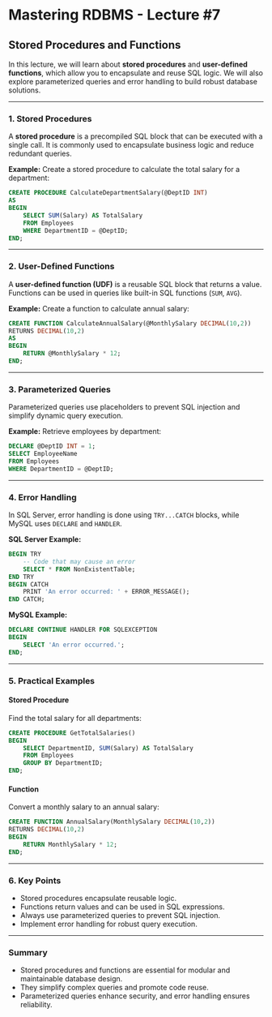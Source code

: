 # Mastering RDBMS - Lecture #7

## Stored Procedures and Functions

In this lecture, we will learn about **stored procedures** and **user-defined functions**, which allow you to encapsulate and reuse SQL logic. We will also explore parameterized queries and error handling to build robust database solutions.

---

### **1. Stored Procedures**

A **stored procedure** is a precompiled SQL block that can be executed with a single call. It is commonly used to encapsulate business logic and reduce redundant queries.

**Example:**
Create a stored procedure to calculate the total salary for a department:
```sql
CREATE PROCEDURE CalculateDepartmentSalary(@DeptID INT)
AS
BEGIN
    SELECT SUM(Salary) AS TotalSalary 
    FROM Employees 
    WHERE DepartmentID = @DeptID;
END;
```

---

### **2. User-Defined Functions**

A **user-defined function (UDF)** is a reusable SQL block that returns a value. Functions can be used in queries like built-in SQL functions (`SUM`, `AVG`).

**Example:**
Create a function to calculate annual salary:
```sql
CREATE FUNCTION CalculateAnnualSalary(@MonthlySalary DECIMAL(10,2))
RETURNS DECIMAL(10,2)
AS
BEGIN
    RETURN @MonthlySalary * 12;
END;
```

---

### **3. Parameterized Queries**

Parameterized queries use placeholders to prevent SQL injection and simplify dynamic query execution.

**Example:**
Retrieve employees by department:
```sql
DECLARE @DeptID INT = 1;
SELECT EmployeeName 
FROM Employees 
WHERE DepartmentID = @DeptID;
```

---

### **4. Error Handling**

In SQL Server, error handling is done using `TRY...CATCH` blocks, while MySQL uses `DECLARE` and `HANDLER`.

**SQL Server Example:**
```sql
BEGIN TRY
    -- Code that may cause an error
    SELECT * FROM NonExistentTable;
END TRY
BEGIN CATCH
    PRINT 'An error occurred: ' + ERROR_MESSAGE();
END CATCH;
```

**MySQL Example:**
```sql
DECLARE CONTINUE HANDLER FOR SQLEXCEPTION
BEGIN
    SELECT 'An error occurred.';
END;
```

---

### **5. Practical Examples**

#### **Stored Procedure**
Find the total salary for all departments:
```sql
CREATE PROCEDURE GetTotalSalaries()
BEGIN
    SELECT DepartmentID, SUM(Salary) AS TotalSalary 
    FROM Employees 
    GROUP BY DepartmentID;
END;
```

#### **Function**
Convert a monthly salary to an annual salary:
```sql
CREATE FUNCTION AnnualSalary(MonthlySalary DECIMAL(10,2))
RETURNS DECIMAL(10,2)
BEGIN
    RETURN MonthlySalary * 12;
END;
```

---

### **6. Key Points**
- Stored procedures encapsulate reusable logic.
- Functions return values and can be used in SQL expressions.
- Always use parameterized queries to prevent SQL injection.
- Implement error handling for robust query execution.

---

### **Summary**
- Stored procedures and functions are essential for modular and maintainable database design.
- They simplify complex queries and promote code reuse.
- Parameterized queries enhance security, and error handling ensures reliability.
```